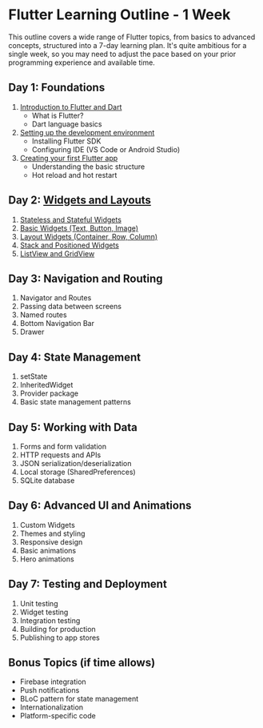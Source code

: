 # Flutter Learning Outline - 1 Week

This outline covers a wide range of Flutter topics, from basics to advanced concepts, structured into a 7-day learning plan. 
It's quite ambitious for a single week, so you may need to adjust the pace based on your prior programming experience and available time.

## Day 1: Foundations
1. [Introduction to Flutter and Dart](https://github.com/longvv/Learn-Flutter-from-zero-to-expertise-within-7-days/blob/main/flutter-dart-intro.md)
   - What is Flutter?
   - Dart language basics
2. [Setting up the development environment](https://github.com/longvv/Learn-Flutter-from-zero-to-expertise-within-7-days/blob/main/flutter-setup-guide.md)
   - Installing Flutter SDK
   - Configuring IDE (VS Code or Android Studio)
3. [Creating your first Flutter app](https://github.com/longvv/Learn-Flutter-from-zero-to-expertise-within-7-days/blob/main/first-flutter-app-guide.md)
   - Understanding the basic structure
   - Hot reload and hot restart

## Day 2: [Widgets and Layouts](https://github.com/longvv/Learn-Flutter-from-zero-to-expertise-within-7-days/blob/main/flutter-widgets-layouts-guide.md)
1. [Stateless and Stateful Widgets](https://github.com/longvv/Learn-Flutter-from-zero-to-expertise-within-7-days/blob/main/flutter-stateless-stateful-widgets-guide.md)
2. [Basic Widgets (Text, Button, Image)](https://github.com/longvv/Learn-Flutter-from-zero-to-expertise-within-7-days/blob/main/flutter-basic-widgets-guide.md)
3. [Layout Widgets (Container, Row, Column)](https://github.com/longvv/Learn-Flutter-from-zero-to-expertise-within-7-days/blob/main/flutter-layout-widgets-guide.md)
4. [Stack and Positioned Widgets](https://github.com/longvv/Learn-Flutter-from-zero-to-expertise-within-7-days/blob/main/flutter-stack-positioned-guide.md)
5. [ListView and GridView](https://github.com/longvv/Learn-Flutter-from-zero-to-expertise-within-7-days/blob/main/flutter-listview-gridview-guide.md)

## Day 3: Navigation and Routing
1. Navigator and Routes
2. Passing data between screens
3. Named routes
4. Bottom Navigation Bar
5. Drawer

## Day 4: State Management
1. setState
2. InheritedWidget
3. Provider package
4. Basic state management patterns

## Day 5: Working with Data
1. Forms and form validation
2. HTTP requests and APIs
3. JSON serialization/deserialization
4. Local storage (SharedPreferences)
5. SQLite database

## Day 6: Advanced UI and Animations
1. Custom Widgets
2. Themes and styling
3. Responsive design
4. Basic animations
5. Hero animations

## Day 7: Testing and Deployment
1. Unit testing
2. Widget testing
3. Integration testing
4. Building for production
5. Publishing to app stores

## Bonus Topics (if time allows)
- Firebase integration
- Push notifications
- BLoC pattern for state management
- Internationalization
- Platform-specific code
